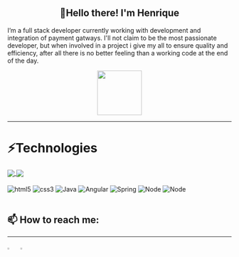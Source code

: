 <h2 align="center">👋Hello there! I'm Henrique</h3>

I’m a full stack developer currently working with development and integration of payment gatways. I'll not claim to be the most passionate developer, but when involved in a project i give my all to ensure quality and efficiency, after all there is no better feeling than a working code at the end of the day.

<p align="center">
<img src="https://tenor.com/view/ferret-meemoo-feefoo-laptop-working-gif-19600681.gif" width="100" height="100" />
</p>

---

# ⚡Technologies

<a href="https://github.com/anuraghazra/github-readme-stats">
  <img align="center" src="https://github-readme-stats.vercel.app/api?username=HenriqueMB20&show_icons=true&theme=vision-friendly-dark" />
</a>
<a href="https://github.com/anuraghazra/convoychat">
  <img align="center" src="https://github-readme-stats.vercel.app/api/top-langs/?username=HenriqueMB20&layout=compact&theme=vision-friendly-dark" />
</a>

<div style="display: inline_block"><br/>
    <img align="center" alt="html5" src="https://img.shields.io/badge/HTML5-E34F26?style=for-the-badge&logo=html5&logoColor=white"/>
    <img align="center" alt="css3" src="https://img.shields.io/badge/CSS3-1572B6?style=for-the-badge&logo=css3&logoColor=white"/>
    <img align="center" alt="Java" src="https://img.shields.io/badge/Java-ED8B00?style=for-the-badge&logo=java&logoColor=white"/>
    <img align="center" alt="Angular" src="https://img.shields.io/badge/Angular-DD0031?style=for-the-badge&logo=angular&logoColor=white"/>
    <img align="center" alt="Spring" src="https://img.shields.io/badge/Spring-6DB33F?style=for-the-badge&logo=spring&logoColor=white"/>
    <img align="center" alt="Node" src="https://img.shields.io/badge/Node.js-43853D?style=for-the-badge&logo=node.js&logoColor=white"/>
    <img align="center" alt="Node" src="https://img.shields.io/badge/Bootstrap-563D7C?style=for-the-badge&logo=bootstrap&logoColor=white"/>
</div>
<br/>

## 📫 How to reach me:

---

[<img src="https://img.icons8.com/color/48/000000/linkedin.png" width="3.5%"/>](www.linkedin.com/in/henrique-mbusch)  &nbsp; <a href="mailto:henrique.mbusch@gmail.com"> <img src="https://img.icons8.com/fluent/48/000000/gmail.png" width="3.5%"/>
